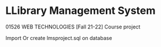 # LLibrary Management System 
01526 WEB TECHNOLOGIES [Fall 21-22] Course project


Import Or create lmsproject.sql on database



